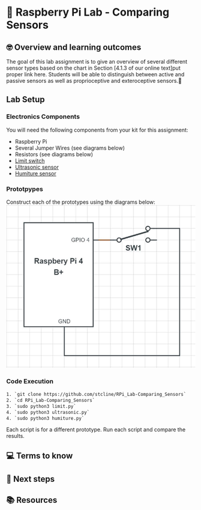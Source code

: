 # :robot: Raspberry Pi Lab - Comparing Sensors

## 🤓 Overview and learning outcomes 

The goal of this lab assignment is to give an overview of several different sensor types based on the chart in Section [4.1.3 of our online text]put proper link here.  Students will be able to distinguish between active and passive sensors as well as proprioceptive and exteroceptive sensors.🚀

## Lab Setup

### Electronics Components

You will need the following components from your kit for this assignment:
<ul>
  <li>Raspberry Pi</li>
  <li>Several Jumper Wires (see diagrams below)</li>
  <li>Resistors (see diagrams below)</li>
  <li><a href = "https://i.stack.imgur.com/emufv.jpg" target = "_blank">Limit switch</a></li>
  <li><a href = "https://cdn.sparkfun.com//assets/parts/1/3/5/0/8/15569-Ultrasonic_Distance_Sensor_-_HC-SR04-01a.jpg" target = "_blank">Ultrasonic sensor</a></li>
  <li><a href = "https://m.media-amazon.com/images/I/41+EOhGDWeL._SX342_.jpg" target = "_blank">Humiture sensor</a></li>
</ul>

### Prototpypes
Construct each of the prototypes using the diagrams below:
![Limit Switch Circuit](https://github.com/stcline/RPi_Lab-Comparing_Sensors/blob/main/SPDT_Pull_up_RPi.JPG?raw=true)


### Code Execution
    1. `git clone https://github.com/stcline/RPi_Lab-Comparing_Sensors`
    2. `cd RPi_Lab-Comparing_Sensors`
    3. `sudo python3 limit.py`
    4. `sudo python3 ultrasonic.py`
    4. `sudo python3 humiture.py`

Each script is for a different prototype.  Run each script and compare the results.

## 💻 Terms to know

## 📝 Next steps

## 📚  Resources 
